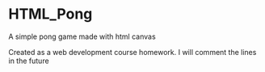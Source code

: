 # HTML_Pong
A simple pong game made with html canvas

Created as a web development course homework.
I will comment the lines in the future
